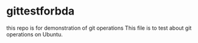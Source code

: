 # gittestforbda
this repo is for demonstration of git operations
This file is to test about git operations on Ubuntu.
